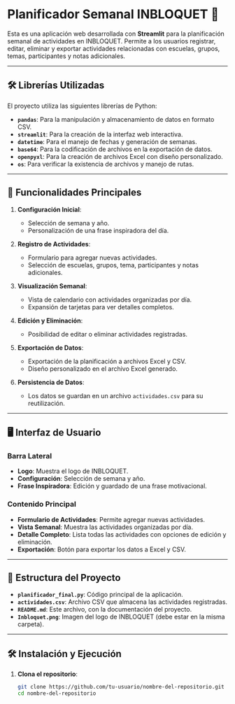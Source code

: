 # Planificador Semanal INBLOQUET 📅

Esta es una aplicación web desarrollada con **Streamlit** para la planificación semanal de actividades en INBLOQUET. Permite a los usuarios registrar, editar, eliminar y exportar actividades relacionadas con escuelas, grupos, temas, participantes y notas adicionales.

---

## 🛠️ Librerías Utilizadas

El proyecto utiliza las siguientes librerías de Python:

- **`pandas`**: Para la manipulación y almacenamiento de datos en formato CSV.
- **`streamlit`**: Para la creación de la interfaz web interactiva.
- **`datetime`**: Para el manejo de fechas y generación de semanas.
- **`base64`**: Para la codificación de archivos en la exportación de datos.
- **`openpyxl`**: Para la creación de archivos Excel con diseño personalizado.
- **`os`**: Para verificar la existencia de archivos y manejo de rutas.

---

## 🚀 Funcionalidades Principales

1. **Configuración Inicial**:
   - Selección de semana y año.
   - Personalización de una frase inspiradora del día.

2. **Registro de Actividades**:
   - Formulario para agregar nuevas actividades.
   - Selección de escuelas, grupos, tema, participantes y notas adicionales.

3. **Visualización Semanal**:
   - Vista de calendario con actividades organizadas por día.
   - Expansión de tarjetas para ver detalles completos.

4. **Edición y Eliminación**:
   - Posibilidad de editar o eliminar actividades registradas.

5. **Exportación de Datos**:
   - Exportación de la planificación a archivos Excel y CSV.
   - Diseño personalizado en el archivo Excel generado.

6. **Persistencia de Datos**:
   - Los datos se guardan en un archivo `actividades.csv` para su reutilización.

---

## 🖥️ Interfaz de Usuario

### Barra Lateral
- **Logo**: Muestra el logo de INBLOQUET.
- **Configuración**: Selección de semana y año.
- **Frase Inspiradora**: Edición y guardado de una frase motivacional.

### Contenido Principal
- **Formulario de Actividades**: Permite agregar nuevas actividades.
- **Vista Semanal**: Muestra las actividades organizadas por día.
- **Detalle Completo**: Lista todas las actividades con opciones de edición y eliminación.
- **Exportación**: Botón para exportar los datos a Excel y CSV.

---

## 📂 Estructura del Proyecto

- **`planificador_final.py`**: Código principal de la aplicación.
- **`actividades.csv`**: Archivo CSV que almacena las actividades registradas.
- **`README.md`**: Este archivo, con la documentación del proyecto.
- **`Inbloquet.png`**: Imagen del logo de INBLOQUET (debe estar en la misma carpeta).

---

## 🛠️ Instalación y Ejecución

1. **Clona el repositorio**:
   ```bash
   git clone https://github.com/tu-usuario/nombre-del-repositorio.git
   cd nombre-del-repositorio